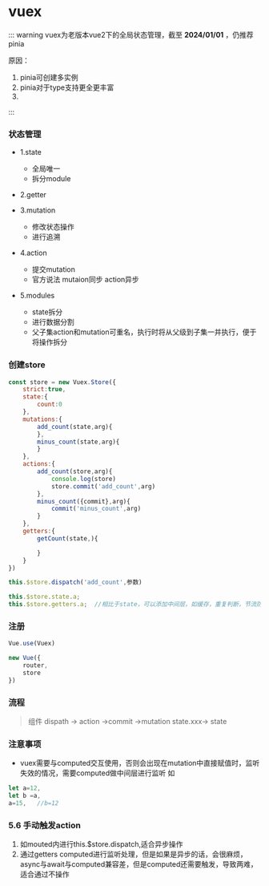 # vuex 


::: warning
vuex为老版本vue2下的全局状态管理，截至 __2024/01/01__ ，仍推荐pinia

原因：
1. pinia可创建多实例
2. pinia对于type支持更全更丰富
3. 
:::

### 状态管理
- 1.state
    - 全局唯一
    - 拆分module

- 2.getter
    
- 3.mutation
    - 修改状态操作
    - 进行追溯

- 4.action
    - 提交mutation
    - 官方说法 mutaion同步 action异步
- 5.modules
    - state拆分
    - 进行数据分割
    - 父子集action和mutation可重名，执行时将从父级到子集一并执行，便于将操作拆分

### 创建store
```js
const store = new Vuex.Store({
    strict:true,
    state:{
        count:0
    },
    mutations:{
        add_count(state,arg){
        },
        minus_count(state,arg){
        }
    },
    actions:{
        add_count(store,arg){
            console.log(store)
            store.commit('add_count',arg)
        },
        minus_count({commit},arg){
            commit('minus_count',arg)
        }
    },
    getters:{
        getCount(state,){

        }
    }
})

this.$store.dispatch('add_count',参数)

this.$store.state.a;    
this.$store.getters.a;  //相比于state，可以添加中间层，如缓存，重复判断，节流防抖等
```

### 注册

```js
Vue.use(Vuex)

new Vue({
    router,
    store
})
```

### 流程
> 组件 dispath -> action ->commit ->mutation state.xxx-> state

### 注意事项
- vuex需要与computed交互使用，否则会出现在mutation中直接赋值时，监听失效的情况，需要computed做中间层进行监听
如 
```js
let a=12,
let b =a,
a=15,   //b=12
```

### 5.6 手动触发action
1. 如mouted内进行this.$store.dispatch,适合异步操作
2. 通过getters
    computed进行监听处理，但是如果是异步的话，会很麻烦，async与await与computed兼容差，但是computed还需要触发，导致两难，适合通过不操作

